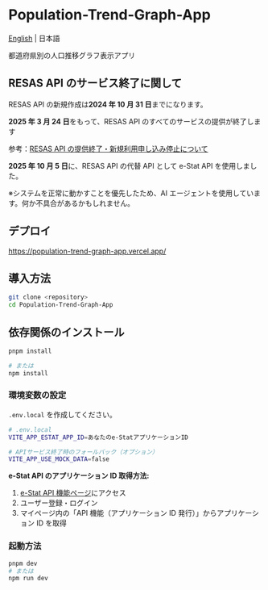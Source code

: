 # Population-Trend-Graph-App

[English](./docs/lang/en.md) | 日本語

都道府県別の人口推移グラフ表示アプリ

## RESAS API のサービス終了に関して

RESAS API の新規作成は**2024 年 10 月 31 日**までになります。

**2025 年 3 月 24 日**をもって、RESAS API のすべてのサービスの提供が終了します

参考：[RESAS API の提供終了・新規利用申し込み停止について](https://opendata.resas-portal.go.jp/docs/api/v1/index.html)

**2025 年 10 月 5 日**に、RESAS API の代替 API として e-Stat API を使用しました。

※システムを正常に動かすことを優先したため、AI エージェントを使用しています。何か不具合があるかもしれません。

## デプロイ

https://population-trend-graph-app.vercel.app/

## 導入方法

```bash
git clone <repository>
cd Population-Trend-Graph-App
```

## 依存関係のインストール

```bash
pnpm install

# または
npm install
```

### 環境変数の設定

`.env.local` を作成してください。

```bash
# .env.local
VITE_APP_ESTAT_APP_ID=あなたのe-StatアプリケーションID

# APIサービス終了時のフォールバック（オプション）
VITE_APP_USE_MOCK_DATA=false
```

**e-Stat API のアプリケーション ID 取得方法:**

1. [e-Stat API 機能ページ](https://www.e-stat.go.jp/api/api-dev/)にアクセス
2. ユーザー登録・ログイン
3. マイページ内の「API 機能（アプリケーション ID 発行）」からアプリケーション ID を取得

### 起動方法

```bash
pnpm dev
# または
npm run dev
```
